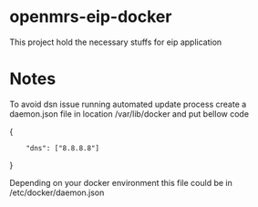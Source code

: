 # openmrs-eip-docker
This project hold the necessary stuffs for eip application

# Notes
To avoid dsn issue running automated update process create a daemon.json file in location /var/lib/docker and put bellow code

{
  
        "dns": ["8.8.8.8"]
  
}

Depending on your docker environment this file could be in /etc/docker/daemon.json
